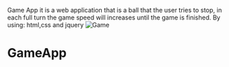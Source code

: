 Game App it is a web application that is a ball that the user tries to stop, in each full turn the game speed will increases until the game is finished.
By using: html,css and jquery 
![Game](https://user-images.githubusercontent.com/77005358/130568062-20714091-1480-4590-8e61-b16f8d69d3c4.png)
# GameApp
